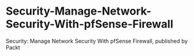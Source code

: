 # Security-Manage-Network-Security-With-pfSense-Firewall
Security: Manage Network Security With pfSense Firewall, published by Packt
